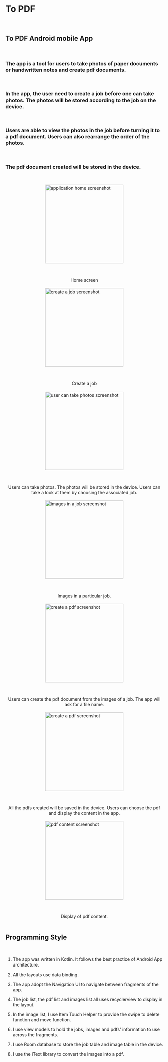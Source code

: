 # To PDF

&nbsp;
## To PDF Android mobile App
&nbsp;
&nbsp;
### The app is a tool for users to take photos of paper documents or handwritten notes and create pdf documents.
&nbsp;

### In the app, the user need to create a job before one can take photos. The photos will be stored according to the job on the device.
&nbsp;
### Users are able to view the photos in the job before turning it to a pdf document. Users can also rearrange the order of the photos.
&nbsp;
### The pdf document created will be stored in the device.
&nbsp;
&nbsp;

<img src="to_pdf_01.jpg" alt="application home screenshot" style="width:250px; margin-left: auto; margin-right: auto; display: block;" />

&nbsp;
<center> Home screen </center>
&nbsp;
&nbsp;
<img src="to_pdf_02.jpg" alt="create a job screenshot" style="width:250px; margin-left: auto; margin-right: auto; display: block;" />

&nbsp;
<center> Create a job </center>
&nbsp;
&nbsp;
<img src="to_pdf_05.jpg" alt="user can take photos screenshot" style="width:250px; margin-left: auto; margin-right: auto; display: block;" />

&nbsp;
<center> Users can take photos.  The photos will be stored in the device.  Users can take a look at them by choosing the associated job.   </center>
&nbsp;
&nbsp;
<img src="to_pdf_06.jpg" alt="images in a job screenshot" style="width:250px; margin-left: auto; margin-right: auto; display: block;" />

&nbsp;
<center> Images in a particular job.   </center>
&nbsp;
&nbsp;
<img src="to_pdf_07.jpg" alt="create a pdf screenshot" style="width:250px; margin-left: auto; margin-right: auto; display: block;" />

&nbsp;
<center> Users can create the pdf document from the images of a job.  The app will ask for a file name.   </center>
&nbsp;
&nbsp;
<img src="to_pdf_03.jpg" alt="create a pdf screenshot" style="width:250px; margin-left: auto; margin-right: auto; display: block;" />

&nbsp;
<center> All the pdfs created will be saved in the device.  Users can choose the pdf and display the content in the app.   </center>
&nbsp;
&nbsp;
<img src="to_pdf_08.jpg" alt="pdf content screenshot" style="width:250px; margin-left: auto; margin-right: auto; display: block;" />

&nbsp;
<center> Display of pdf content.   </center>
&nbsp;
&nbsp;

## Programming Style

&nbsp;

1. The app was written in Kotlin.  It follows the best practice of Android App architecture.  

2. All the layouts use data binding.  

3. The app adopt the Navigation UI to navigate between fragments of the app.

4. The job list, the pdf list and images list all uses recyclerview to display in the layout.  

5. In the image list, I use Item Touch Helper to provide the swipe to delete function and move function.  

6. I use view models to hold the jobs, images and pdfs' information to use across the fragments.

7. I use Room database to store the job table and image table in the device.

8. I use the iText library to convert the images into a pdf.



